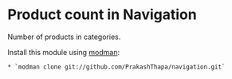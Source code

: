 Product count in Navigation
==========

Number of products in categories.

Install this module using [modman](https://github.com/colinmollenhour/modman):

    * `modman clone git://github.com/PrakashThapa/navigation.git`